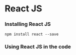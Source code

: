 React JS
===

### Installing React JS
`` npm install react --save ``

### Using React JS in the code


